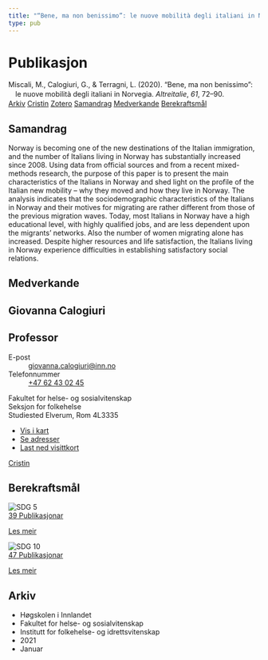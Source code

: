 ```yaml
---
title: "“Bene, ma non benissimo”: le nuove mobilità degli italiani in Norvegia"
type: pub
---
```

<h1>Publikasjon</h1>
<article id="csl-bib-container-SQCXK6SD" class="csl-bib-container">
  <div class="csl-bib-body" style="line-height: 1.35; padding-left: 1em; text-indent:-1em;">
  <div class="csl-entry">Miscali, M., Calogiuri, G., &amp; Terragni, L. (2020). &#x201C;Bene, ma non benissimo&#x201D;: le nuove mobilit&#xE0; degli italiani in Norvegia. <i>Altreitalie</i>, <i>61</i>, 72&#x2013;90.</div>
</div>
  <div class="csl-bib-buttons">
    <a href="#taxonomy-article-SQCXK6SD" class="csl-bib-button">Arkiv</a>
    <a href="https://app.cristin.no/results/show.jsf?id=1872472" alt="Cristin URL" class="csl-bib-button">Cristin</a>
    <a href="http://zotero.org/groups/5022929/items/SQCXK6SD" alt="Zotero URL" class="csl-bib-button">Zotero</a>
    <a href="#abstract-article-SQCXK6SD" class="csl-bib-button">Samandrag</a>
    <a href="#contributors-article-SQCXK6SD" class="csl-bib-button">Medverkande</a>
    <a href="#sdg-article-SQCXK6SD" class="csl-bib-button">Berekraftsmål</a>
  </div>
  <div id="csl-bib-meta-container-SQCXK6SD"></div>
</article>
<div id="csl-bib-meta-SQCXK6SD" class="csl-bib-meta">
  <article id="abstract-article-SQCXK6SD" class="abstract-article">
    <h1>Samandrag</h1>
    Norway is becoming one of the new destinations of the Italian immigration, and the number of Italians living in Norway has substantially increased since 2008. Using data from official sources and from a recent mixed-methods research, the purpose of this paper is to present the main characteristics of the Italians in Norway and shed light on the profile of the Italian new mobility – why they moved and how they live in Norway. The analysis indicates that the sociodemographic characteristics of the Italians in Norway and their motives for migrating are rather different from those of the previous migration waves. Today, most Italians in Norway have a high educational level, with highly qualified jobs, and are less dependent upon the migrants’ networks. Also the number of women migrating alone has increased. Despite higher resources and life satisfaction, the Italians living in Norway experience difficulties in establishing satisfactory social relations.
  </article>
  <article id="contributors-article-SQCXK6SD" class="contributors-article">
    <h1>Medverkande</h1>
    <div class="personas">
<div class="vrtx-hinn-person-card">
<div class="photo">
<i class="lar la-user-circle missing-person"></i>
</div>
<div class="info">
<hgroup><h1>Giovanna Calogiuri</h1>
<h2>Professor</h2>
</hgroup><dl>
<dt>E-post</dt>
<dd>
<a href="mailto:giovanna.calogiuri@inn.no">giovanna.calogiuri@inn.no</a>
</dd>
<dt>Telefonnummer</dt>
<dd><a href="tel:+4762430245">
+47 62 43 02 45
</a></dd>
</dl>
<p>
Fakultet for helse- og sosialvitenskap<br>
Seksjon for folkehelse<br>
Studiested Elverum,
Rom 4L3335
</p>
<ul class="vrtx-hinn-links">
<li><a href="https://www.google.com/maps?q=60.88177,11.53669">Vis i kart</a></li>
<li><a href="https://www.inn.no/finn-en-ansatt/giovanna-calogiuri.html#vrtx-hinn-addresses">Se adresser</a></li>
<li><a href="https://www.inn.no/finn-en-ansatt/giovanna-calogiuri.html?vrtx=vcf">Last ned visittkort</a></li>
</ul>
</div>
</div>
<a href="https://app.cristin.no/persons/show.jsf?id=358086" alt="Cristin URL" class="personas-cristin">Cristin</a>
</div>
  </article>
  <article id="sdg-article-SQCXK6SD" class="sdg-article">
    <h1>Berekraftsmål</h1>
    <div class="sdg-container"><div id="sdg5" class="sdg">
<img src="{{< params subfolder >}}images/sdg/sdg05_no.png" class="image" alt="SDG 5">
<div class="sdg-overlay">
<a href="{{< params subfolder >}}no/archive/?sdg=5#archive" class="sdg-publication-count"><span>39</span> Publikasjonar</a>
<p><a href="https://www.fn.no/om-fn/fns-baerekraftsmaal/likestilling-mellom-kjoennene?lang=nno-NO" class="sdg-read-more">Les meir</a></p>
</div>
</div> <div id="sdg10" class="sdg">
<img src="{{< params subfolder >}}images/sdg/sdg10_no.png" class="image" alt="SDG 10">
<div class="sdg-overlay">
<a href="{{< params subfolder >}}no/archive/?sdg=10#archive" class="sdg-publication-count"><span>47</span> Publikasjonar</a>
<p><a href="https://www.fn.no/om-fn/fns-baerekraftsmaal/mindre-ulikhet?lang=nno-NO" class="sdg-read-more">Les meir</a></p>
</div>
</div></div>
  </article>
  <article id="taxonomy-article-SQCXK6SD" class="taxonomy-article">
    <h1>Arkiv</h1>
    <ul>
      <li>Høgskolen i Innlandet</li>
      <li>Fakultet for helse- og sosialvitenskap</li>
      <li>Institutt for folkehelse- og idrettsvitenskap</li>
      <li>2021</li>
      <li>Januar</li>
    </ul>
  </article>
</div>
